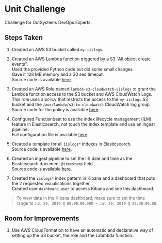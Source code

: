 # Unit Challenge

Challenge for OutSystems DevOps Experts.

## Steps Taken

1. Created an AWS S3 bucket called `my-iislogs`.

2. Created an AWS Lambda function triggered by a S3 "All object create events".
<br/>Used the provided Python code but did some small changes.
<br/>Gave it 128 MB memory and a 30 sec timeout.
<br/>Source code is available [here](aws/lambda/lambda_function.py).

3. Created an AWS Role named `lambda-s3-cloudwatch-iislogs` to grant the Lambda function access to the S3 bucket and AWS CloudWatch Logs.
<br/>This role uses a policy that restricts the access to the `my-iislogs` S3 bucket and the `/aws/lambda/s3-to-cloudwatch` CloudWatch log group.
<br/>Source code for the policy is available [here](aws/policy/AWSLambdaS3CloudWatchLogsPolicy.json).

4. Configured Functionbeat to use the index lifecycle management (ILM) feature in Elasticsearch, not touch the index template and use an ingest pipeline.
<br/>Full configuration file is available [here](functionbeat/functionbeat.yml).

5. Created a template for all `iislogs*` indexes in Elasticsearch.
<br/>Source code is available [here](elasticsearch/iislogs-template.json).

6. Created an ingest pipeline to set the IIS date and time as the Elasticsearch document `@timestamp` field.
<br/>Source code is available [here](elasticsearch/iislogs-ingest-pipeline.json).

7. Created the `iislogs*` index pattern in Kibana and a dashboard that puts the 2 requested visualisations together.
<br/>Created user `dashboard_user` to access Kibana and see this dashboard.

> To view data in the Kibana dashboard, make sure to set the time range to `Jul 20, 2019 @ 00:00:00.000 → Jul 20, 2019 @ 23:30:00.00`.

## Room for Improvements

1. Use AWS CloudFormation to have an automatic and declarative way of setting up the S3 bucket, the role and the Labmbda function.

